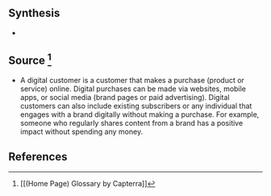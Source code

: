 ## Synthesis
- 
## Source [^1]
- A digital customer is a customer that makes a purchase (product or service) online. Digital purchases can be made via websites, mobile apps, or social media (brand pages or paid advertising). Digital customers can also include existing subscribers or any individual that engages with a brand digitally without making a purchase. For example, someone who regularly shares content from a brand has a positive impact without spending any money.
## References

[^1]: [[(Home Page) Glossary by Capterra]]